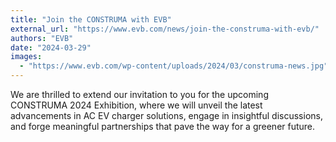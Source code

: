 ```yaml
---
title: "Join the CONSTRUMA with EVB"
external_url: "https://www.evb.com/news/join-the-construma-with-evb/"
authors: "EVB"
date: "2024-03-29"
images:
  - "https://www.evb.com/wp-content/uploads/2024/03/construma-news.jpg"
---
```


We are thrilled to extend our invitation to you for the upcoming CONSTRUMA 2024 Exhibition, where we will unveil the latest advancements in AC EV charger solutions, engage in insightful discussions, and forge meaningful partnerships that pave the way for a greener future.